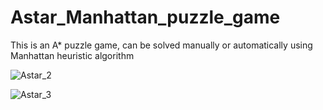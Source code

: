 # Astar_Manhattan_puzzle_game
This is an A* puzzle game, can be solved manually or automatically using Manhattan heuristic algorithm



![Astar_2](https://github.com/sameeroz/Astar_Manhattan_puzzle_game/assets/90834112/ffbfa903-366d-4d3a-a6a1-d30ab137554a)


![Astar_3](https://github.com/sameeroz/Astar_Manhattan_puzzle_game/assets/90834112/744eb21b-3ec5-415a-9dbd-8ada9bb6dff2)
